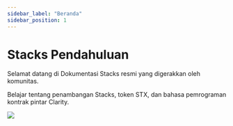 ```yaml
---
sidebar_label: "Beranda"
sidebar_position: 1
---
```


# Stacks Pendahuluan

Selamat datang di Dokumentasi Stacks resmi yang digerakkan oleh komunitas.

Belajar tentang penambangan Stacks, token STX, dan bahasa pemrograman kontrak pintar Clarity.

![](/img/Bitcoinet-L_2.svg)



